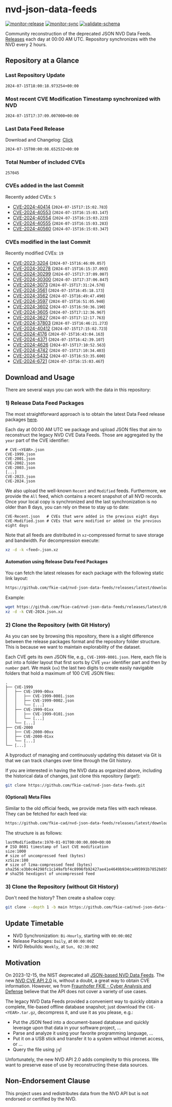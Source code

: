 # nvd-json-data-feeds

[![monitor-release](https://github.com/fkie-cad/nvd-json-data-feeds/actions/workflows/monitor_release.yml/badge.svg)](https://github.com/fkie-cad/nvd-json-data-feeds/actions/workflows/monitor_release.yml)
[![monitor-sync](https://github.com/fkie-cad/nvd-json-data-feeds/actions/workflows/monitor_sync.yml/badge.svg)](https://github.com/fkie-cad/nvd-json-data-feeds/actions/workflows/monitor_sync.yml)
[![validate-schema](https://github.com/fkie-cad/nvd-json-data-feeds/actions/workflows/validate_schema.yml/badge.svg)](https://github.com/fkie-cad/nvd-json-data-feeds/actions/workflows/validate_schema.yml)

Community reconstruction of the deprecated JSON NVD Data Feeds.
[Releases](https://github.com/fkie-cad/nvd-json-data-feeds/releases/latest) each day at 00:00 AM UTC.
Repository synchronizes with the NVD every 2 hours.

## Repository at a Glance

### Last Repository Update

```plain
2024-07-15T18:00:18.973254+00:00
```

### Most recent CVE Modification Timestamp synchronized with NVD

```plain
2024-07-15T17:37:09.007000+00:00
```

### Last Data Feed Release

Download and Changelog: [Click](https://github.com/fkie-cad/nvd-json-data-feeds/releases/latest)

```plain
2024-07-15T00:00:08.652532+00:00
```

### Total Number of included CVEs

```plain
257045
```

### CVEs added in the last Commit

Recently added CVEs: `5`

- [CVE-2024-40414](CVE-2024/CVE-2024-404xx/CVE-2024-40414.json) (`2024-07-15T17:15:02.783`)
- [CVE-2024-40553](CVE-2024/CVE-2024-405xx/CVE-2024-40553.json) (`2024-07-15T16:15:03.147`)
- [CVE-2024-40554](CVE-2024/CVE-2024-405xx/CVE-2024-40554.json) (`2024-07-15T16:15:03.223`)
- [CVE-2024-40555](CVE-2024/CVE-2024-405xx/CVE-2024-40555.json) (`2024-07-15T16:15:03.283`)
- [CVE-2024-40560](CVE-2024/CVE-2024-405xx/CVE-2024-40560.json) (`2024-07-15T16:15:03.347`)


### CVEs modified in the last Commit

Recently modified CVEs: `19`

- [CVE-2023-3204](CVE-2023/CVE-2023-32xx/CVE-2023-3204.json) (`2024-07-15T16:46:09.057`)
- [CVE-2024-30278](CVE-2024/CVE-2024-302xx/CVE-2024-30278.json) (`2024-07-15T16:15:37.093`)
- [CVE-2024-30299](CVE-2024/CVE-2024-302xx/CVE-2024-30299.json) (`2024-07-15T17:37:09.007`)
- [CVE-2024-30300](CVE-2024/CVE-2024-303xx/CVE-2024-30300.json) (`2024-07-15T17:37:06.847`)
- [CVE-2024-3073](CVE-2024/CVE-2024-30xx/CVE-2024-3073.json) (`2024-07-15T17:31:24.570`)
- [CVE-2024-3561](CVE-2024/CVE-2024-35xx/CVE-2024-3561.json) (`2024-07-15T16:45:18.173`)
- [CVE-2024-3562](CVE-2024/CVE-2024-35xx/CVE-2024-3562.json) (`2024-07-15T16:49:47.490`)
- [CVE-2024-3597](CVE-2024/CVE-2024-35xx/CVE-2024-3597.json) (`2024-07-15T16:51:05.940`)
- [CVE-2024-3602](CVE-2024/CVE-2024-36xx/CVE-2024-3602.json) (`2024-07-15T16:50:36.190`)
- [CVE-2024-3605](CVE-2024/CVE-2024-36xx/CVE-2024-3605.json) (`2024-07-15T17:12:36.967`)
- [CVE-2024-3627](CVE-2024/CVE-2024-36xx/CVE-2024-3627.json) (`2024-07-15T17:12:17.763`)
- [CVE-2024-37803](CVE-2024/CVE-2024-378xx/CVE-2024-37803.json) (`2024-07-15T16:46:21.273`)
- [CVE-2024-40412](CVE-2024/CVE-2024-404xx/CVE-2024-40412.json) (`2024-07-15T17:15:02.723`)
- [CVE-2024-4176](CVE-2024/CVE-2024-41xx/CVE-2024-4176.json) (`2024-07-15T16:43:04.163`)
- [CVE-2024-4371](CVE-2024/CVE-2024-43xx/CVE-2024-4371.json) (`2024-07-15T16:42:39.107`)
- [CVE-2024-4626](CVE-2024/CVE-2024-46xx/CVE-2024-4626.json) (`2024-07-15T17:10:52.563`)
- [CVE-2024-4742](CVE-2024/CVE-2024-47xx/CVE-2024-4742.json) (`2024-07-15T17:10:34.403`)
- [CVE-2024-5432](CVE-2024/CVE-2024-54xx/CVE-2024-5432.json) (`2024-07-15T16:53:35.600`)
- [CVE-2024-6721](CVE-2024/CVE-2024-67xx/CVE-2024-6721.json) (`2024-07-15T16:15:03.467`)


## Download and Usage

There are several ways you can work with the data in this repository:

### 1) Release Data Feed Packages

The most straightforward approach is to obtain the latest Data Feed release packages [here](https://github.com/fkie-cad/nvd-json-data-feeds/releases/latest).

Each day at 00:00 AM UTC we package and upload JSON files that aim to reconstruct the legacy NVD CVE Data Feeds.
Those are aggregated by the `year` part of the CVE identifier:

```
# CVE-<YEAR>.json
CVE-1999.json
CVE-2001.json
CVE-2002.json
CVE-2003.json
[...]
CVE-2023.json
CVE-2024.json
```

We also upload the well-known `Recent` and `Modified` feeds.
Furthermore, we provide the `All` feed, which contains a recent snapshot of all NVD records.
Once your local copy is synchronized and the last synchronization is no older than 8 days, you can rely on these to stay up to date:

```plain
CVE-Recent.json   # CVEs that were added in the previous eight days
CVE-Modified.json # CVEs that were modified or added in the previous eight days
```

Note that all feeds are distributed in `xz`-compressed format to save storage and bandwidth.
For decompression execute:

```sh
xz -d -k <feed>.json.xz
```

#### Automation using Release Data Feed Packages

You can fetch the latest releases for each package with the following static link layout:

```sh
https://github.com/fkie-cad/nvd-json-data-feeds/releases/latest/download/CVE-<YEAR>.json.xz
```

Example:

```sh
wget https://github.com/fkie-cad/nvd-json-data-feeds/releases/latest/download/CVE-2024.json.xz
xz -d -k CVE-2024.json.xz
```

### 2) Clone the Repository (with Git History)

As you can see by browsing this repository, there is a slight difference between the release packages format and the repository folder structure.
This is because we want to maintain explorability of the dataset.

Each CVE gets its own JSON file, e.g., `CVE-1999-0001.json`.
Here, each file is put into a folder layout that first sorts by CVE `year` identifier part and then by `number` part.
We mask (`xx`) the last two digits to create easily navigable folders that hold a maximum of 100 CVE JSON files:

```plain
.
├── CVE-1999
│   ├── CVE-1999-00xx
│   │   ├── CVE-1999-0001.json
│   │   ├── CVE-1999-0002.json
│   │   └── [...]
│   ├── CVE-1999-01xx
│   │   ├── CVE-1999-0101.json
│   │   └── [...]
│   └── [...]
├── CVE-2000
│   ├── CVE-2000-00xx
│   ├── CVE-2000-01xx
│   └── [...]
└── [...]
```

A byproduct of managing and continuously updating this dataset via Git is that we can track changes over time through the Git history.

If you are interested in having the NVD data as organized above, including the historical data of changes, just clone this repository (large!):

```sh
git clone https://github.com/fkie-cad/nvd-json-data-feeds.git
```

#### (Optional) Meta Files

Similar to the old official feeds, we provide meta files with each release. They can be fetched for each feed via:

```sh
https://github.com/fkie-cad/nvd-json-data-feeds/releases/latest/download/CVE-<YEAR>.meta
```

The structure is as follows:

```plain
lastModifiedDate:1970-01-01T00:00:00.000+00:00                          # ISO 8601 timestamp of last CVE modification
size:1000                                                               # size of uncompressed feed (bytes)
xzSize:100                                                              # size of lzma-compressed feed (bytes)
sha256:e3b0c44298fc1c149afbf4c8996fb92427ae41e4649b934ca495991b7852b855 # sha256 hexdigest of uncompressed feed
```

### 3) Clone the Repository (without Git History)

Don't need the history? Then create a shallow copy:

```sh
git clone --depth 1 -b main https://github.com/fkie-cad/nvd-json-data-feeds.git
```


## Update Timetable

* NVD Synchronization: `Bi-Hourly`, starting with `00:00:00Z`
* Release Packages: `Daily`, at `00:00:00Z`
* NVD Rebuilds: `Weekly`, at `Sun, 02:30:00Z`


## Motivation

On 2023-12-15, the NIST deprecated all [JSON-based NVD Data Feeds](https://nvd.nist.gov/vuln/data-feeds#divRetirementBanner-1).
The new [NVD CVE API 2.0](https://nvd.nist.gov/developers/vulnerabilities) is, without a doubt, a great way to obtain CVE information.
However, we from [Fraunhofer FKIE - Cyber Analysis and Defense](https://www.fkie.fraunhofer.de/en/departments/cad.html) believe that the API does not cover a variety of use cases.

The legacy NVD Data Feeds provided a convenient way to quickly obtain a complete, file-based offline database snapshot; just download the `CVE-<YEAR>.tar.gz`, decompress it, and use it as you please, e.g.:

- Put the JSON feed into a document-based database and quickly leverage upon that data in your software project, ...
- Parse and analyze it using your favorite programming language, ...
- Put it on a USB stick and transfer it to a system without internet access, or ...
- Query the file using `jq`!

Unfortunately, the new NVD API 2.0 adds complexity to this process.
We want to preserve ease of use by reconstructing these data sources.

## Non-Endorsement Clause

This project uses and redistributes data from the NVD API but is not endorsed or certified by the NVD.